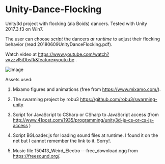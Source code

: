 # Unity-Dance-Flocking
Unity3d project with flocking (ala Boids) dancers. Tested with Unity 2017.3.f3 on Win7.

The user can choose *script* the dancers *at runtime* to adjust their flocking behavior (read 20180609UnityDanceFlocking.pdf).

Watch video at https://www.youtube.com/watch?v=zzvl5iDbsfk&feature=youtu.be .

![Image](../master/DanceFlockingScreenShot.jpg?raw=true)

Assets used:

1. Mixamo figures and animations (free from https://www.mixamo.com/).

2. The swarming project by robu3 https://github.com/robu3/swarming-unity

3. Script for JavaScript to CSharp or CSharp to JavaScript access (from http://www.41post.com/1935/programming/unity3d-js-cs-or-cs-js-access )

4. Script BGLoader.js for loading sound files at runtime. I found it on the net but I cannot remember the link to it. Sorry!.

5. Music file 150413_Weird_Electro---free_download.ogg from https://freesound.org/.  

